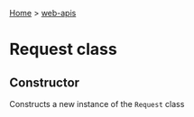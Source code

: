 <!-- docId=web-apis.request -->

[Home](./index.md) &gt; [web-apis](./web-apis.md)

# Request class


## Constructor

Constructs a new instance of the `Request` class
